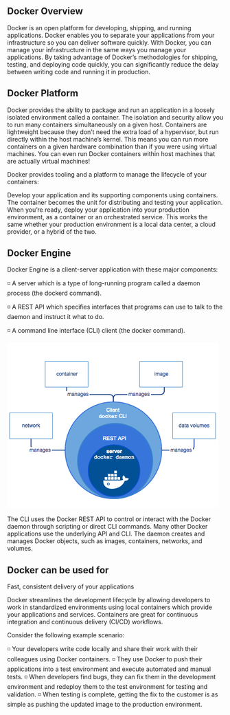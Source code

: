 ## Docker Overview

Docker is an open platform for developing, shipping, and running applications. Docker enables you to separate your applications from your infrastructure so you can deliver software quickly. With Docker, you can manage your infrastructure in the same ways you manage your applications. By taking advantage of Docker’s methodologies for shipping, testing, and deploying code quickly, you can significantly reduce the delay between writing code and running it in production.

## Docker Platform

Docker provides the ability to package and run an application in a loosely isolated environment called a container. The isolation and security allow you to run many containers simultaneously on a given host. Containers are lightweight because they don’t need the extra load of a hypervisor, but run directly within the host machine’s kernel. This means you can run more containers on a given hardware combination than if you were using virtual machines. You can even run Docker containers within host machines that are actually virtual machines!

Docker provides tooling and a platform to manage the lifecycle of your containers:

Develop your application and its supporting components using containers.
The container becomes the unit for distributing and testing your application.
When you’re ready, deploy your application into your production environment, as a container or an orchestrated service. This works the same whether your production environment is a local data center, a cloud provider, or a hybrid of the two.

## Docker Engine

Docker Engine is a client-server application with these major components:

◽ A server which is a type of long-running program called a daemon process (the dockerd command).

◽ A REST API which specifies interfaces that programs can use to talk to the daemon and instruct it what to do.

◽ A command line interface (CLI) client (the docker command).

![alt Text](https://github.com/srabhayraj/Docker/blob/master/metadata/docker-engine.png)

The CLI uses the Docker REST API to control or interact with the Docker daemon through scripting or direct CLI commands. Many other Docker applications use the underlying API and CLI.
The daemon creates and manages Docker objects, such as images, containers, networks, and volumes.

## Docker can be used for

Fast, consistent delivery of your applications

Docker streamlines the development lifecycle by allowing developers to work in standardized environments using local containers which provide your applications and services. Containers are great for continuous integration and continuous delivery (CI/CD) workflows.

Consider the following example scenario:

◽ Your developers write code locally and share their work with their colleagues using Docker containers.
◽ They use Docker to push their applications into a test environment and execute automated and manual tests.
◽ When developers find bugs, they can fix them in the development environment and redeploy them to the test environment for testing and validation.
◽ When testing is complete, getting the fix to the customer is as simple as pushing the updated image to the production environment.

